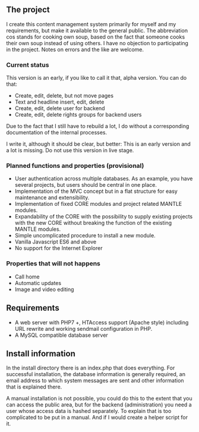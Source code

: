 
## The project

I create this content management system primarily for myself and my requirements, but make it available to the general public. The abbreviation cos stands for cooking own soup, based on the fact that someone cooks their own soup instead of using others. I have no objection to participating in the project. Notes on errors and the like are welcome.

### Current status

This version is an early, if you like to call it that, alpha version. You can do that:

+ Create, edit, delete, but not move pages
+ Text and headline insert, edit, delete
+ Create, edit, delete user for backend
+ Create, edit, delete rights groups for backend users

Due to the fact that I still have to rebuild a lot, I do without a corresponding documentation of the internal processes.

I write it, although it should be clear, but better: This is an early version and a lot is missing. Do not use this version in live stage.

### Planned functions and properties (provisional)

+ User authentication across multiple databases. As an example, you have several projects, but users should be central in one place.
+ Implementation of the MVC concept but in a flat structure for easy maintenance and extensibility.
+ Implementation of fixed CORE modules and project related MANTLE modules.
+ Expandability of the CORE with the possibility to supply existing projects with the new CORE without breaking the function of the existing MANTLE modules.
+ Simple uncomplicated procedure to install a new module.
+ Vanilla Javascript ES6 and above
+ No support for the Internet Explorer

### Properties that will not happens

+ Call home
+ Automatic updates
+ Image and video editing

## Requirements

+ A web server with PHP7 +, HTAccess support (Apache style) including URL rewrite and working sendmail configuration in PHP.
+ A MySQL compatible database server

## Install information

In the install directory there is an index.php that does everything. For successful installation, the database information is generally required, an email address to which system messages are sent and other information that is explained there.

A manual installation is not possible, you could do this to the extent that you can access the public area, but for the backend (administration) you need a user whose access data is hashed separately. To explain that is too complicated to be put in a manual. And if I would create a helper script for it.
